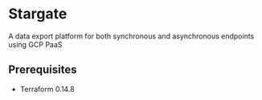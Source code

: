 # Stargate
A data export platform for both synchronous and asynchronous endpoints using GCP PaaS

## Prerequisites
* Terraform 0.14.8


